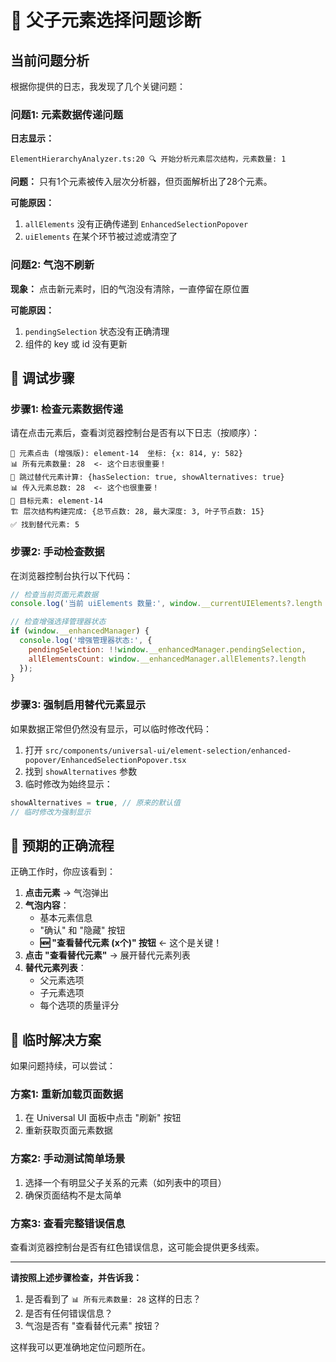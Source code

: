 # 🐛 父子元素选择问题诊断

## 当前问题分析

根据你提供的日志，我发现了几个关键问题：

### 问题1: 元素数据传递问题

**日志显示：**
```
ElementHierarchyAnalyzer.ts:20 🔍 开始分析元素层次结构，元素数量: 1
```

**问题：** 只有1个元素被传入层次分析器，但页面解析出了28个元素。

**可能原因：**
1. `allElements` 没有正确传递到 `EnhancedSelectionPopover`
2. `uiElements` 在某个环节被过滤或清空了

### 问题2: 气泡不刷新

**现象：** 点击新元素时，旧的气泡没有清除，一直停留在原位置

**可能原因：**
1. `pendingSelection` 状态没有正确清理
2. 组件的 key 或 id 没有更新

## 🔧 调试步骤

### 步骤1: 检查元素数据传递

请在点击元素后，查看浏览器控制台是否有以下日志（按顺序）：

```
🎯 元素点击 (增强版): element-14  坐标: {x: 814, y: 582}
📊 所有元素数量: 28  <- 这个日志很重要！
🚫 跳过替代元素计算: {hasSelection: true, showAlternatives: true}
📊 传入元素总数: 28  <- 这个也很重要！
🎯 目标元素: element-14 
🏗️ 层次结构构建完成: {总节点数: 28, 最大深度: 3, 叶子节点数: 15}
✅ 找到替代元素: 5
```

### 步骤2: 手动检查数据

在浏览器控制台执行以下代码：

```javascript
// 检查当前页面元素数据
console.log('当前 uiElements 数量:', window.__currentUIElements?.length || 'undefined');

// 检查增强选择管理器状态
if (window.__enhancedManager) {
  console.log('增强管理器状态:', {
    pendingSelection: !!window.__enhancedManager.pendingSelection,
    allElementsCount: window.__enhancedManager.allElements?.length
  });
}
```

### 步骤3: 强制启用替代元素显示

如果数据正常但仍然没有显示，可以临时修改代码：

1. 打开 `src/components/universal-ui/element-selection/enhanced-popover/EnhancedSelectionPopover.tsx`
2. 找到 `showAlternatives` 参数
3. 临时修改为始终显示：

```typescript
showAlternatives = true, // 原来的默认值
// 临时修改为强制显示
```

## 🎯 预期的正确流程

正确工作时，你应该看到：

1. **点击元素** → 气泡弹出
2. **气泡内容**：
   - 基本元素信息
   - "确认" 和 "隐藏" 按钮  
   - **🆕 "查看替代元素 (x个)" 按钮** ← 这个是关键！
3. **点击 "查看替代元素"** → 展开替代元素列表
4. **替代元素列表**：
   - 父元素选项
   - 子元素选项
   - 每个选项的质量评分

## 🚨 临时解决方案

如果问题持续，可以尝试：

### 方案1: 重新加载页面数据
1. 在 Universal UI 面板中点击 "刷新" 按钮
2. 重新获取页面元素数据

### 方案2: 手动测试简单场景
1. 选择一个有明显父子关系的元素（如列表中的项目）
2. 确保页面结构不是太简单

### 方案3: 查看完整错误信息
查看浏览器控制台是否有红色错误信息，这可能会提供更多线索。

---

**请按照上述步骤检查，并告诉我：**

1. 是否看到了 `📊 所有元素数量: 28` 这样的日志？
2. 是否有任何错误信息？
3. 气泡是否有 "查看替代元素" 按钮？

这样我可以更准确地定位问题所在。